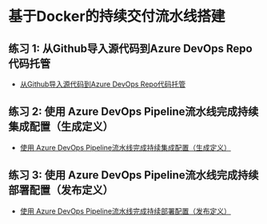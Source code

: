 ﻿# 基于Docker的持续交付流水线搭建

## 练习 1: 从Github导入源代码到Azure DevOps Repo代码托管

- [从Github导入源代码到Azure DevOps Repo代码托管](01-import-git-repo/index.md)

## 练习 2: 使用 Azure DevOps Pipeline流水线完成持续集成配置（生成定义）

- [使用 Azure DevOps Pipeline流水线完成持续集成配置（生成定义） ](02-pipeline-ci/index.md)

## 练习 3: 使用 Azure DevOps Pipeline流水线完成持续部署配置（发布定义）

- [使用 Azure DevOps Pipeline流水线完成持续部署配置（发布定义） ](03-pipeline-cd/index.md)








 